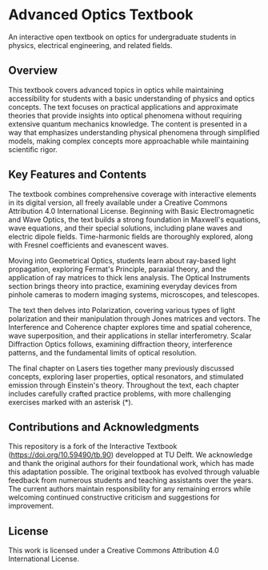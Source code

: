 # Advanced Optics Textbook

An interactive open textbook on optics for undergraduate students in physics, electrical engineering, and related fields.

## Overview

This textbook covers advanced topics in optics while maintaining accessibility for students with a basic understanding of physics and optics concepts. The text focuses on practical applications and approximate theories that provide insights into optical phenomena without requiring extensive quantum mechanics knowledge. The content is presented in a way that emphasizes understanding physical phenomena through simplified models, making complex concepts more approachable while maintaining scientific rigor.

## Key Features and Contents

The textbook combines comprehensive coverage with interactive elements in its digital version, all freely available under a Creative Commons Attribution 4.0 International License. Beginning with Basic Electromagnetic and Wave Optics, the text builds a strong foundation in Maxwell's equations, wave equations, and their special solutions, including plane waves and electric dipole fields. Time-harmonic fields are thoroughly explored, along with Fresnel coefficients and evanescent waves.

Moving into Geometrical Optics, students learn about ray-based light propagation, exploring Fermat's Principle, paraxial theory, and the application of ray matrices to thick lens analysis. The Optical Instruments section brings theory into practice, examining everyday devices from pinhole cameras to modern imaging systems, microscopes, and telescopes.

The text then delves into Polarization, covering various types of light polarization and their manipulation through Jones matrices and vectors. The Interference and Coherence chapter explores time and spatial coherence, wave superposition, and their applications in stellar interferometry. Scalar Diffraction Optics follows, examining diffraction theory, interference patterns, and the fundamental limits of optical resolution.

The final chapter on Lasers ties together many previously discussed concepts, exploring laser properties, optical resonators, and stimulated emission through Einstein's theory. Throughout the text, each chapter includes carefully crafted practice problems, with more challenging exercises marked with an asterisk (*).

## Contributions and Acknowledgments

This repository is a fork of the Interactive Textbook (https://doi.org/10.59490/tb.90) developped at TU Delft. We acknowledge and thank the original authors for their foundational work, which has made this adaptation possible. 
The original textbook has evolved through valuable feedback from numerous students and teaching assistants over the years. The current authors maintain responsibility for any remaining errors while welcoming continued constructive criticism and suggestions for improvement.

## License

This work is licensed under a Creative Commons Attribution 4.0 International License.
